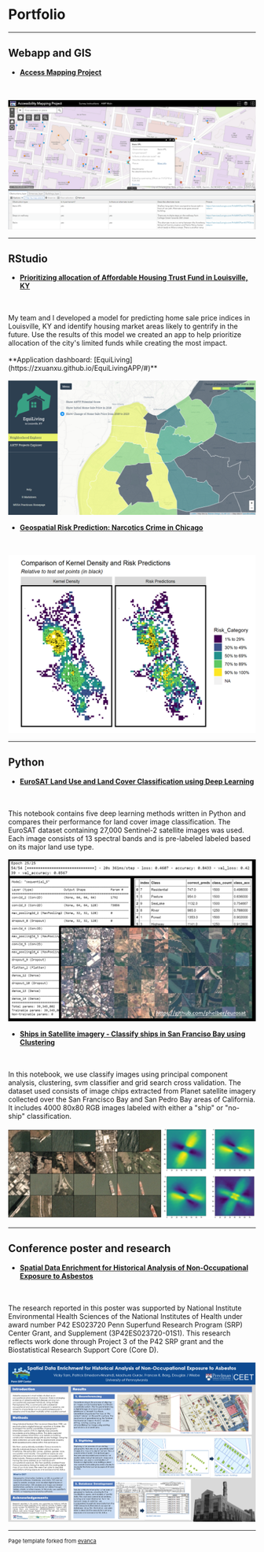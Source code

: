 # Portfolio

---
## Webapp and GIS

- **[Access Mapping Project](http://web.sas.upenn.edu/access-map/)**
<br>
<br>
<img src="AMP_logo.PNG"/>

---
## RStudio

- **[Prioritizing allocation of Affordable Housing Trust Fund in Louisville, KY](/pdf/MUSA800_LouisvilleGentrification_JS.html)**
<br>
<br>
My team and I developed a model for predicting home sale price indices in Louisville, KY and identify housing market areas likely to gentrify in the future. Use the results of this model we created an app to help prioritize allocation of the city's limited funds while creating the most impact.
<br>
<br>
**Application dashboard: [EquiLiving](https://zxuanxu.github.io/EquiLivingAPP/#)**
<br>
<br>
<img src="images/EquiLiving_logo.PNG"/>

<br>

- **[Geospatial Risk Prediction: Narcotics Crime in Chicago](/pdf/risk_pred_markdown.html)**
<br>
<br>
<img src="Chicago_logo.PNG"/>

---

## Python

- **[EuroSAT Land Use and Land Cover Classification using Deep Learning](https://github.com/madhurapg/Remote-Sensing/blob/master/EuroSAT_landcover_classification.ipynb)**
<br>
<br>
This notebook contains five deep learning methods written in Python and compares their performance for land cover image classification. The EuroSAT dataset containing 27,000 Sentinel-2 satellite images  was used. Each image consists of 13 spectral bands and is pre-labeled labeled based on its major land use type.
<br>
<br>
<img src="images/eurosat_logo.PNG"/>

<br>

- **[Ships in Satellite imagery - Classify ships in San Franciso Bay using Clustering](https://github.com/madhurapg/Remote-Sensing/blob/master/Ships_classification.ipynb)**
<br>
<br>
In this notebook, we use classify images using principal component analysis, clustering, svm classifier and grid search cross validation. The dataset used consists of image chips extracted from Planet satellite imagery collected over the San Francisco Bay and San Pedro Bay areas of California. It includes 4000 80x80 RGB images labeled with either a "ship" or "no-ship" classification.
<br>
<br>
<img src="images/ships_logo.PNG"/>

---
## Conference poster and research

- **[Spatial Data Enrichment for Historical Analysis of Non-Occupational Exposure to Asbestos](/pdf/SRP_2017_meeting_poster.pdf)**
<br>
<br>
The research reported in this poster was supported by National Institute Environmental Health Sciences of the National Institutes of Health under award number P42 ES023720 Penn Superfund Research Program (SRP) Center Grant, and Supplement (3P42ES023720-01S1). This research reflects work done through Project 3 of the P42 SRP grant and the Biostatistical Research Support Core (Core D).
<br>
<br>
<img src="Asbestos_logo.PNG"/>

---
<p style="font-size:11px">Page template forked from <a href="https://github.com/evanca/quick-portfolio">evanca</a></p>
<!-- Remove above link if you don't want to attibute -->
